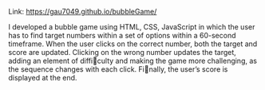 Link: https://gau7049.github.io/bubbleGame/

I developed a bubble game using HTML, CSS, JavaScript in which the user has to find target numbers within a set of options within a 60-second timeframe. When the user clicks on the correct number, both the target and score are updated. Clicking on the wrong number updates the target, adding an element of difficulty and making the game more challenging, as the sequence changes with each click. Finally, the user’s score is displayed at the end.
